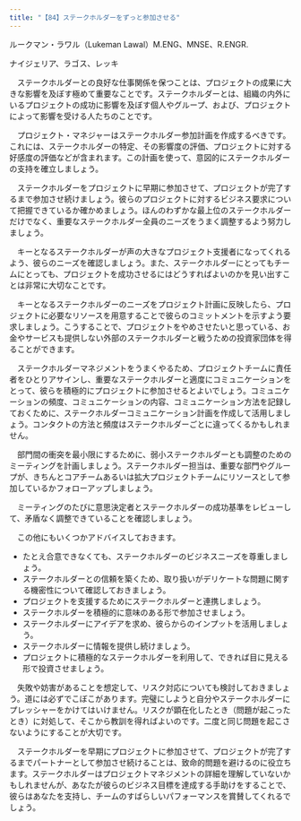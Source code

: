 ```yaml
---
title: "【84】ステークホルダーをずっと参加させる"
---
```



ルークマン・ラワル（Lukeman Lawal）M.ENG、MNSE、R.ENGR.



ナイジェリア、ラゴス、レッキ


　ステークホルダーとの良好な仕事関係を保つことは、プロジェクトの成果に大きな影響を及ぼす極めて重要なことです。ステークホルダーとは、組織の内外にいるプロジェクトの成功に影響を及ぼす個人やグループ、および、プロジェクトによって影響を受ける人たちのことです。

　プロジェクト・マネジャーはステークホルダー参加計画を作成するべきです。これには、ステークホルダーの特定、その影響度の評価、プロジェクトに対する好感度の評価などが含まれます。この計画を使って、意図的にステークホルダーの支持を確立しましょう。

　ステークホルダーをプロジェクトに早期に参加させて、プロジェクトが完了するまで参加させ続けましょう。彼らのプロジェクトに対するビジネス要求について把握できているか確かめましょう。ほんのわずかな最上位のステークホルダーだけでなく、重要なステークホルダー全員のニーズをうまく調整するよう努力しましょう。

　キーとなるステークホルダーが声の大きなプロジェクト支援者になってくれるよう、彼らのニーズを確認しましょう。また、ステークホルダーにとってもチームにとっても、プロジェクトを成功させるにはどうすればよいのかを見い出すことは非常に大切なことです。

　キーとなるステークホルダーのニーズをプロジェクト計画に反映したら、プロジェクトに必要なリソースを用意することで彼らのコミットメントを示すよう要求しましょう。こうすることで、プロジェクトをやめさせたいと思っている、お金やサービスも提供しない外部のステークホルダーと戦うための投資家団体を得ることができます。

　ステークホルダーマネジメントをうまくやるため、プロジェクトチームに責任者をひとりアサインし、重要なステークホルダーと適度にコミュニケーションをとって、彼らを積極的にプロジェクトに参加させるとよいでしょう。コミュニケーションの頻度、コミュニケーションの内容、コミュニケーション方法を記録しておくために、ステークホルダーコミュニケーション計画を作成して活用しましょう。コンタクトの方法と頻度はステークホルダーごとに違ってくるかもしれません。

　部門間の衝突を最小限にするために、弱小ステークホルダーとも調整のためのミーティングを計画しましょう。ステークホルダー担当は、重要な部門やグループが、きちんとコアチームあるいは拡大プロジェクトチームにリソースとして参加しているかフォローアップしましょう。

　ミーティングのたびに意思決定者とステークホルダーの成功基準をレビューして、矛盾なく調整できていることを確認しましょう。

　この他にもいくつかアドバイスしておきます。

  - たとえ合意できなくても、ステークホルダーのビジネスニーズを尊重しましょう。
  - ステークホルダーとの信頼を築くため、取り扱いがデリケートな問題に関する機密性について確認しておきましょう。
  - プロジェクトを支援するためにステークホルダーと連携しましょう。
  - ステークホルダーを積極的に意味のある形で参加させましょう。
  - ステークホルダーにアイデアを求め、彼らからのインプットを活用しましょう。
  - ステークホルダーに情報を提供し続けましょう。
  - プロジェクトに積極的なステークホルダーを利用して、できれば目に見える形で投資させましょう。

　失敗や妨害があることを想定して、リスク対応についても検討しておきましょう。道には必ずでこぼこがあります。完璧にしようと自分やステークホルダーにプレッシャーをかけてはいけません。リスクが顕在化したとき（問題が起こったとき）に対処して、そこから教訓を得ればよいのです。二度と同じ問題を起こさないようにすることが大切です。

　ステークホルダーを早期にプロジェクトに参加させて、プロジェクトが完了するまでパートナーとして参加させ続けることは、致命的問題を避けるのに役立ちます。ステークホルダーはプロジェクトマネジメントの詳細を理解していないかもしれませんが、あなたが彼らのビジネス目標を達成する手助けをすることで、彼らはあなたを支持し、チームのすばらしいパフォーマンスを賞賛してくれるでしょう。
